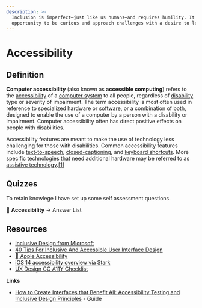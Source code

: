 ```yaml
---
description: >-
  Inclusion is imperfect—just like us humans—and requires humility. It's an
  opportunity to be curious and approach challenges with a desire to learn.
---
```


# Accessibility

## Definition

**Computer accessibility** \(also known as **accessible computing**\) refers to the [accessibility](https://en.wikipedia.org/wiki/Accessibility) of a [computer system](https://en.wikipedia.org/wiki/Computer_system) to all people, regardless of [disability](https://en.wikipedia.org/wiki/Disability) type or severity of impairment. The term accessibility is most often used in reference to specialized hardware or [software](https://en.wikipedia.org/wiki/Software), or a combination of both, designed to enable the use of a computer by a person with a disability or impairment. Computer accessibility often has direct positive effects on people with disabilities.

Accessibility features are meant to make the use of technology less challenging for those with disabilities. Common accessibility features include [text-to-speech](https://en.wikipedia.org/wiki/Text_to_Speech), [closed-captioning](https://en.wikipedia.org/wiki/Closed_captioning), and [keyboard shortcuts](https://en.wikipedia.org/wiki/Keyboard_shortcut). More specific technologies that need additional hardware may be referred to as [assistive technology](https://en.wikipedia.org/wiki/Assistive_technology).[\[1\]](https://en.wikipedia.org/wiki/Computer_accessibility#cite_note-1)

## Quizzes

To retain knowlege I have set up some self assessment questions.

📝 **Accessibility** → Answer List

## Resources

* [Inclusive Design from Microsoft](https://www.microsoft.com/design/inclusive/)
* [40 Tips For Inclusive And Accessible User Interface Design](https://trydesignlab.com/blog/40-tips-inclusion-accessibility-user-interface-design/)
* [ Apple Accessibility](https://www.apple.com/accessibility/)
* [iOS 14 accessibility overview via Stark](https://www.getstark.co/blog/where-accessibility-shines-in-ios-14)
* [UX Design CC A11Y Checklist](https://uxdesign.cc/accessibility-checklist-195da7ab64fb)

**Links**

* [How to Create Interfaces that Benefit All: Accessibility Testing and Inclusive Design Principles](https://uxplanet.org/how-to-create-interfaces-that-benefit-all-accessibility-testing-and-inclusive-design-principles-ed15477bcce0) - Guide



